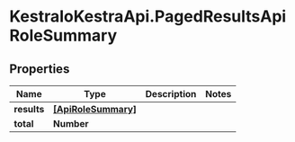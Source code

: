 # KestraIoKestraApi.PagedResultsApiRoleSummary

## Properties

Name | Type | Description | Notes
------------ | ------------- | ------------- | -------------
**results** | [**[ApiRoleSummary]**](ApiRoleSummary.md) |  | 
**total** | **Number** |  | 


